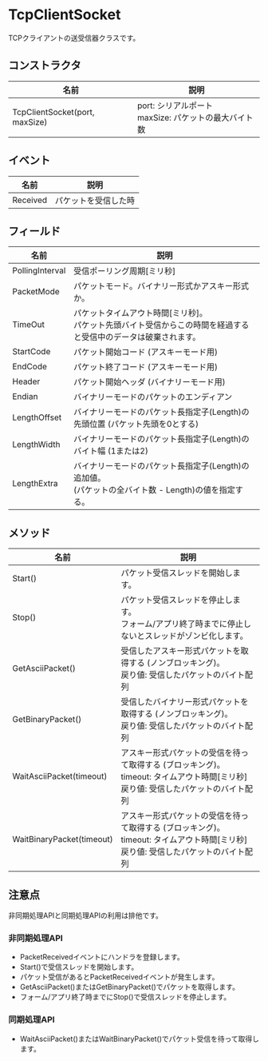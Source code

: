 # TcpClientSocket
TCPクライアントの送受信器クラスです。

## コンストラクタ
|  名前  |  説明  |
| ---- | ---- |
| TcpClientSocket(port, maxSize) | port: シリアルポート<br>maxSize: パケットの最大バイト数 |


## イベント
|  名前  |  説明  |
| ---- | ---- |
|  Received  |  パケットを受信した時  |

## フィールド
|  名前  |  説明  |
| ---- | ---- |
| PollingInterval |  受信ポーリング周期[ミリ秒]  |
| PacketMode | パケットモード。バイナリー形式かアスキー形式か。 |
| TimeOut |  パケットタイムアウト時間[ミリ秒]。<br>パケット先頭バイト受信からこの時間を経過すると受信中のデータは破棄されます。  |
| StartCode |  パケット開始コード (アスキーモード用)  |
| EndCode |  パケット終了コード (アスキーモード用)  |
| Header | パケット開始ヘッダ (バイナリーモード用)  |
| Endian | バイナリーモードのパケットのエンディアン |
| LengthOffset | バイナリーモードのパケット長指定子(Length)の<br>先頭位置 (パケット先頭を0とする) |
| LengthWidth | バイナリーモードのパケット長指定子(Length)の<br>バイト幅 (1または2) |
| LengthExtra | バイナリーモードのパケット長指定子(Length)の追加値。<br>(パケットの全バイト数 - Length)の値を指定する。 |

## メソッド
|  名前  |  説明  |
| ---- | ---- |
|  Start()  |  パケット受信スレッドを開始します。 |
|  Stop()  |  パケット受信スレッドを停止します。<br>フォーム/アプリ終了時までに停止しないとスレッドがゾンビ化します。 |
|  GetAsciiPacket()  |  受信したアスキー形式パケットを取得する (ノンブロッキング)。<br>戻り値: 受信したパケットのバイト配列 |
|  GetBinaryPacket()  |  受信したバイナリー形式パケットを取得する (ノンブロッキング)。<br>戻り値: 受信したパケットのバイト配列 |
| WaitAsciiPacket(timeout) | アスキー形式パケットの受信を待って取得する (ブロッキング)。<br>timeout: タイムアウト時間[ミリ秒]<br>戻り値: 受信したパケットのバイト配列 |
| WaitBinaryPacket(timeout) | アスキー形式パケットの受信を待って取得する (ブロッキング)。<br>timeout: タイムアウト時間[ミリ秒]<br>戻り値: 受信したパケットのバイト配列 |

## 注意点
非同期処理APIと同期処理APIの利用は排他です。

### 非同期処理API
* PacketReceivedイベントにハンドラを登録します。
* Start()で受信スレッドを開始します。
* パケット受信があるとPacketReceivedイベントが発生します。
* GetAsciiPacket()またはGetBinaryPacket()でパケットを取得します。
* フォーム/アプリ終了時までにStop()で受信スレッドを停止します。

### 同期処理API
* WaitAsciiPacket()またはWaitBinaryPacket()でパケット受信を待って取得します。
